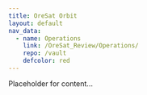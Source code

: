 ```yaml
---
title: OreSat Orbit
layout: default
nav_data:
  - name: Operations
    link: /OreSat_Review/Operations/
    repo: /vault
    defcolor: red
---
```



Placeholder for content...
